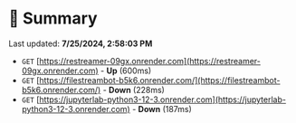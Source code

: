 # 📖 Summary
Last updated: **7/25/2024, 2:58:03 PM**

- `GET` [https://restreamer-09gx.onrender.com](https://restreamer-09gx.onrender.com) - **Up** (600ms)
- `GET` [https://filestreambot-b5k6.onrender.com/](https://filestreambot-b5k6.onrender.com/) - **Down** (228ms)
- `GET` [https://jupyterlab-python3-12-3.onrender.com](https://jupyterlab-python3-12-3.onrender.com) - **Down** (187ms)
